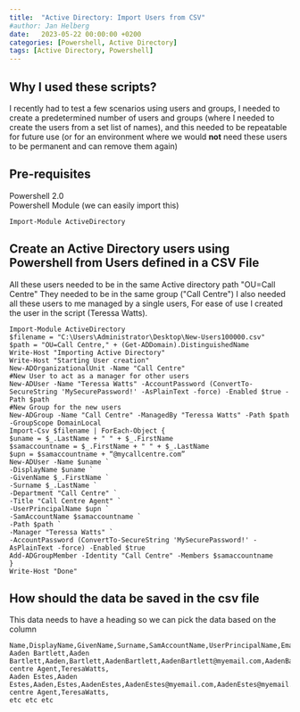 ```yaml
---
title:  "Active Directory: Import Users from CSV"
#author: Jan Helberg
date:   2023-05-22 00:00:00 +0200
categories: [Powershell, Active Directory]
tags: [Active Directory, Powershell]
---
```


## Why I used these scripts?
I recently had to test a few scenarios using users and groups, I needed to create a predetermined number of users and groups (where I needed to create the users from a set list of names), and this needed to be repeatable for future use (or for an environment where we would **not** need these users to be permanent and can remove them again)

## Pre-requisites
Powershell 2.0 \
Powershell Module (we can easily import this)
```
Import-Module ActiveDirectory
```

## Create an Active Directory users using Powershell from Users defined in a CSV File
All these users needed to be in the same Active directory path "OU=Call Centre"
They needed to be in the same group ("Call Centre")
I also needed all these users to me managed by a single users, For ease of use I created the user in the script (Teressa Watts). 
```
Import-Module ActiveDirectory
$filename = "C:\Users\Administrator\Desktop\New-Users100000.csv"
$path = "OU=Call Centre," + (Get-ADDomain).DistinguishedName
Write-Host "Importing Active Directory"
Write-Host "Starting User creation"
New-ADOrganizationalUnit -Name "Call Centre"
#New User to act as a manager for other users
New-ADUser -Name "Teressa Watts" -AccountPassword (ConvertTo-SecureString 'MySecurePassword!' -AsPlainText -force) -Enabled $true -Path $path
#New Group for the new users
New-ADGroup -Name "Call Centre" -ManagedBy "Teressa Watts" -Path $path -GroupScope DomainLocal
Import-Csv $filename | ForEach-Object {
$uname = $_.LastName + " " + $_.FirstName
$samaccountname = $_.FirstName + " " + $_.LastName 
$upn = $samaccountname + “@mycallcentre.com”
New-ADUser -Name $uname `
-DisplayName $uname `
-GivenName $_.FirstName `
-Surname $_.LastName `
-Department "Call Centre" `
-Title "Call Centre Agent" `
-UserPrincipalName $upn `
-SamAccountName $samaccountname `
-Path $path `
-Manager "Teressa Watts" `
-AccountPassword (ConvertTo-SecureString 'MySecurePassword!' -AsPlainText -force) -Enabled $true
Add-ADGroupMember -Identity "Call Centre" -Members $samaccountname
}
Write-Host "Done"
```

## How should the data be saved in the csv file
This data needs to have a heading so we can pick the data based on the column
```
Name,DisplayName,GivenName,Surname,SamAccountName,UserPrincipalName,EmailAddress,Description,Manager,Department
Aaden Bartlett,Aaden Bartlett,Aaden,Bartlett,AadenBartlett,AadenBartlett@myemail.com,AadenBartlett@myemail.com,Call centre Agent,TeresaWatts,
Aaden Estes,Aaden Estes,Aaden,Estes,AadenEstes,AadenEstes@myemail.com,AadenEstes@myemail.com,Call centre Agent,TeresaWatts,
etc etc etc
```